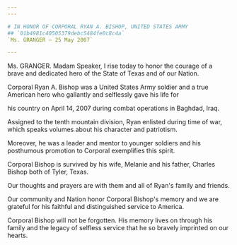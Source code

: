```yaml
---
---

# IN HONOR OF CORPORAL RYAN A. BISHOP, UNITED STATES ARMY
## `01b4981c40505379debc5484fe0c8c4a`
`Ms. GRANGER — 25 May 2007`

---
```



Ms. GRANGER. Madam Speaker, I rise today to honor the courage of a 
brave and dedicated hero of the State of Texas and of our Nation.

Corporal Ryan A. Bishop was a United States Army soldier and a true 
American hero who gallantly and selflessly gave his life for


 his country on April 14, 2007 during combat operations in Baghdad, 
Iraq.

Assigned to the tenth mountain division, Ryan enlisted during time of 
war, which speaks volumes about his character and patriotism.

Moreover, he was a leader and mentor to younger soldiers and his 
posthumous promotion to Corporal exemplifies this spirit.

Corporal Bishop is survived by his wife, Melanie and his father, 
Charles Bishop both of Tyler, Texas.

Our thoughts and prayers are with them and all of Ryan's family and 
friends.

Our community and Nation honor Corporal Bishop's memory and we are 
grateful for his faithful and distinguished service to America.

Corporal Bishop will not be forgotten. His memory lives on through 
his family and the legacy of selfless service that he so bravely 
imprinted on our hearts.

